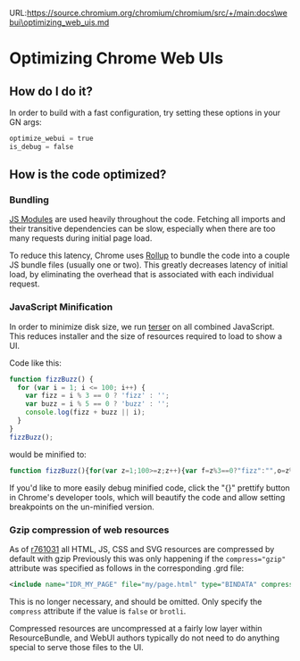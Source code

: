 URL:https://source.chromium.org/chromium/chromium/src/+/main:docs\webui\optimizing_web_uis.md
# Optimizing Chrome Web UIs

## How do I do it?

In order to build with a fast configuration, try setting these options in your
GN args:

```python
optimize_webui = true
is_debug = false
```

## How is the code optimized?

### Bundling

[JS Modules](https://developer.mozilla.org/en-US/docs/Web/JavaScript/Guide/Modules)
are used heavily throughout the code. Fetching all imports and their transitive
dependencies can be slow, especially when there are too many requests during
initial page load.

To reduce this latency, Chrome uses [Rollup](https://rollupjs.org) to bundle the
code into a couple JS bundle files (usually one or two). This greatly decreases
latency of initial load, by eliminating the overhead that is associated with
each individual request.

### JavaScript Minification

In order to minimize disk size, we run
[terser](https://github.com/terser/terser) on all combined JavaScript. This
reduces installer and the size of resources required to load to show a UI.

Code like this:

```js
function fizzBuzz() {
  for (var i = 1; i <= 100; i++) {
    var fizz = i % 3 == 0 ? 'fizz' : '';
    var buzz = i % 5 == 0 ? 'buzz' : '';
    console.log(fizz + buzz || i);
  }
}
fizzBuzz();
```

would be minified to:

```js
function fizzBuzz(){for(var z=1;100>=z;z++){var f=z%3==0?"fizz":"",o=z%5==0?"buzz":"";console.log(f+o||z)}}fizzBuzz();
```

If you'd like to more easily debug minified code, click the "{}" prettify button
in Chrome's developer tools, which will beautify the code and allow setting
breakpoints on the un-minified version.

### Gzip compression of web resources

As of [r761031](https://chromium.googlesource.com/chromium/src/+/6b83ee683f6c545be29ee807c6d0b6ac1508a549)
all HTML, JS, CSS and SVG resources are compressed by default with gzip
Previously this was only happening if the `compress="gzip"` attribute was
specified as follows in the corresponding .grd file:

```xml
<include name="IDR_MY_PAGE" file="my/page.html" type="BINDATA" compress="gzip" />
```

This is no longer necessary, and should be omitted. Only specify the `compress`
attribute if the value is `false` or `brotli`.

Compressed resources are uncompressed at a fairly low layer within
ResourceBundle, and WebUI authors typically do not need to do anything special
to serve those files to the UI.
